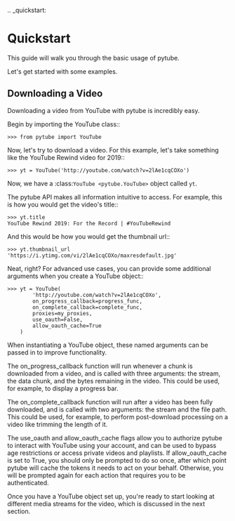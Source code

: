 .. _quickstart:

Quickstart
==========

This guide will walk you through the basic usage of pytube.

Let's get started with some examples.

Downloading a Video
-------------------

Downloading a video from YouTube with pytube is incredibly easy.

Begin by importing the YouTube class::

    >>> from pytube import YouTube

Now, let's try to download a video. For this example, let's take something
like the YouTube Rewind video for 2019::

    >>> yt = YouTube('http://youtube.com/watch?v=2lAe1cqCOXo')

Now, we have a :class:`YouTube <pytube.YouTube>` object called ``yt``.

The pytube API makes all information intuitive to access. For example, this is
how you would get the video's title::

    >>> yt.title
    YouTube Rewind 2019: For the Record | #YouTubeRewind

And this would be how you would get the thumbnail url::

    >>> yt.thumbnail_url
    'https://i.ytimg.com/vi/2lAe1cqCOXo/maxresdefault.jpg'

Neat, right? For advanced use cases, you can provide some additional arguments
when you create a YouTube object::

    >>> yt = YouTube(
            'http://youtube.com/watch?v=2lAe1cqCOXo',
            on_progress_callback=progress_func,
            on_complete_callback=complete_func,
            proxies=my_proxies,
            use_oauth=False,
            allow_oauth_cache=True
        )

When instantiating a YouTube object, these named arguments can be passed in to
improve functionality. 

The on_progress_callback function will run whenever a chunk is downloaded from
a video, and is called with three arguments: the stream, the data chunk, and
the bytes remaining in the video. This could be used, for example, to display a
progress bar.

The on_complete_callback function will run after a video has been fully
downloaded, and is called with two arguments: the stream and the file path.
This could be used, for example, to perform post-download processing on a video
like trimming the length of it.

The use_oauth and allow_oauth_cache flags allow you to authorize pytube to
interact with YouTube using your account, and can be used to bypass age
restrictions or access private videos and playlists. If allow_oauth_cache is
set to True, you should only be prompted to do so once, after which point
pytube will cache the tokens it needs to act on your behalf. Otherwise, you
will be prompted again for each action that requires you to be authenticated.

Once you have a YouTube object set up, you're ready to start looking at
different media streams for the video, which is discussed in the next section.
